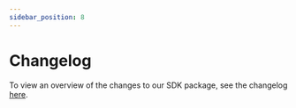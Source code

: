 ```yaml
---
sidebar_position: 8
---
```


# Changelog

To view an overview of the changes to our SDK package, see the changelog [here](https://github.com/FriendlyCaptcha/friendly-captcha-sdk/blob/main/CHANGELOG.md).